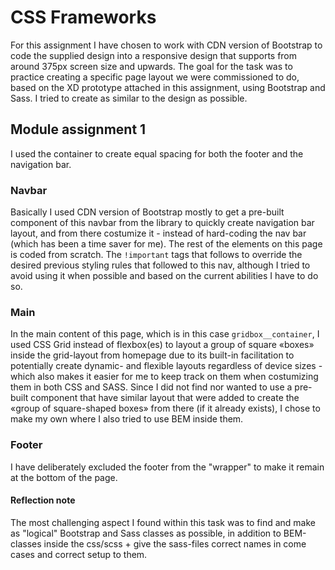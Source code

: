 # CSS Frameworks
For this assignment I have chosen to work with CDN version of Bootstrap to code the supplied design into a responsive design that supports from around 375px screen size and upwards. The goal for the task was to practice creating a specific page layout we were commissioned to do, based on the XD prototype attached in this assignment, using Bootstrap and Sass. I tried to create as similar to the design as possible.
## Module assignment 1 
I used the container to create equal spacing for both the footer and the navigation bar. 
### Navbar
Basically I used CDN version of Bootstrap mostly to get a pre-built component of this navbar from the library to quickly create navigation bar layout, and from there costumize it - instead of hard-coding the nav bar (which has been a time saver for me). The rest of the elements on this page is coded from scratch. The `!important` tags that follows to override the desired previous styling rules that followed to this nav, although I tried to avoid using it when possible and based on the current abilities I have to do so.
### Main
In the main content of this page, which is in this case `gridbox__container`, I used CSS Grid instead of flexbox(es) to layout a group of square «boxes» inside the grid-layout from homepage due to its built-in facilitation to potentially create dynamic- and flexible layouts regardless of device sizes - which also makes it easier for me to keep track on them when costumizing them in both CSS and SASS. Since I did not find nor wanted to use a pre-built component that have similar layout that were added to create the «group of square-shaped boxes» from there (if it already exists), I chose to make my own where I also tried to use BEM inside them. 
### Footer
I have deliberately excluded the footer from the "wrapper" to make it remain at the bottom of the page.
#### Reflection note 
The most challenging aspect I found within this task was to find and make as "logical" Bootstrap and Sass classes as possible, in addition to BEM-classes inside the css/scss + give the sass-files correct names in come cases and correct setup to them. 
